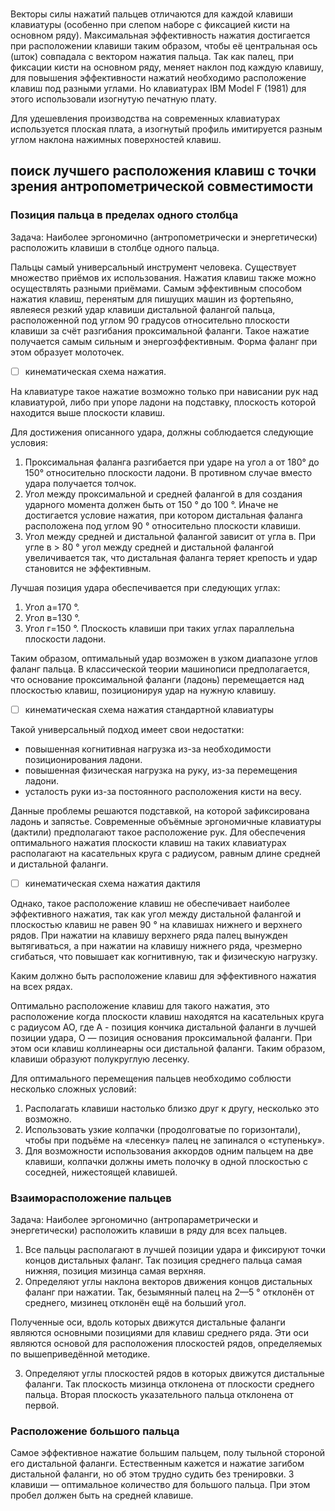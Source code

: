 ### 


Векторы силы нажатий пальцев отличаются для каждой клавиши клавиатуры (особенно при слепом наборе с фиксацией кисти на основном ряду).
Максимальная эффективность нажатия достигается при расположении клавиши таким образом, чтобы её центральная ось (шток) совпадала с вектором нажатия пальца.
Так как палец, при фиксации кисти на основном ряду, меняет наклон под каждую клавишу, для повышения эффективности нажатий необходимо расположение клавиш под разными углами.
Но клавиатурах IBM Model F (1981) для этого использовали изогнутую печатную плату.

Для удешевления производства на современных клавиатурах используется плоская плата, а изогнутый профиль имитируется разным углом наклона нажимных поверхностей клавиш. 


## поиск лучшего расположения клавиш с точки зрения антропометрической совместимости

### Позиция пальца в пределах одного столбца
Задача: Наиболее эргономично (антропометрически и энергетически) расположить клавиши в столбце одного пальца.

Пальцы самый универсальный инструмент человека. Существует множество приёмов их использования. Нажатия клавиш также можно осуществлять разными приёмами. 
Самым эффективным способом нажатия клавиш, перенятым для пишущих машин из фортепьяно, явлеяеся резкий удар клавиши дистальной фалангой пальца, расположенной под углом 90 градусов относительно плоскости клавиши за счёт
разгибания проксимальной фаланги. Такое нажатие получается самым сильным и энергоэффективным. Форма фаланг при этом образует молоточек.

- [ ] кинематическая схема нажатия.

На клавиатуре такое нажатие возможно только  при нависании рук над клавиатурой, либо при упоре ладони на подставку, плоскость которой находится выше плоскости клавиш.

Для достижения описанного удара, должны соблюдается следующие условия:

1. Проксимальная фаланга разгибается при ударе на угол а от 180° до 150° относительно плоскости ладони. В противном случае вместо удара получается толчок.
2. Угол между проксимальной и средней фалангой в для создания ударного момента должен быть от 150 ° до 100 °. Иначе не достигается условие нажатия, при котором дистальная фаланга расположена под углом 90 ° относительно плоскости клавиши.
3. Угол между средней и дистальной фалангой зависит от угла в. При угле в > 80 ° угол между средней и дистальной фалангой увеличивается так, что дистальная фаланга теряет крепость и удар становится не эффективным.

Лучшая позиция удара обеспечивается при следующих углах:
1. Угол а=170 °.
2. Угол в=130 °.
3. Угол г=150 °.
Плоскость клавиши при таких углах параллельна плоскости ладони.

Таким образом, оптимальный удар возможен в узком диапазоне углов фаланг пальца.
В классической теории машинописи предполагается, что основание проксимальной фаланги (ладонь) перемещается над плоскостью клавиш, позиционируя удар на нужную клавишу.

- [ ] кинематическая схема нажатия стандартной клавиатуры

Такой универсальный подход имеет свои недостатки:
- повышенная когнитивная нагрузка из-за необходимости позиционирования ладони.
- повышенная физическая нагрузка на руку, из-за перемещения ладони.
- усталость руки из-за постоянного расположения кисти на весу.

Данные проблемы решаются подставкой, на которой зафиксирована ладонь и запястье. Современные объёмные эргономичные клавиатуры (дактили) предполагают такое расположение рук.
Для обеспечения оптимального нажатия плоскости клавиш на таких клавиатурах располагают на касательных круга с радиусом, равным длине средней и дистальной фаланги. 

- [ ] кинематическая схема нажатия дактиля

Однако, такое расположение клавиш не обеспечивает наиболее эффективного нажатия, так как угол между дистальной фалангой и плоскостью клавиш не равен 90 ° на клавишах нижнего и верхнего рядов.
При нажатии на клавишу верхнего ряда палец вынужден вытягиваться, а при нажатии на клавишу нижнего ряда, чрезмерно сгибаться, что повышает как когнитивную, так и физическую нагрузку.

Каким должно быть расположение клавиш для эффективного нажатия на всех рядах.

   Оптимально расположение клавиш для такого  нажатия,  это  расположение  когда
плоскости клавиш находятся на касательных круга с радиусом АО, где А  -  позиция
кончика дистальной фаланги  в  лучшей  позиции  удара,  О  —  позиция  основания
проксимальной фаланги. При этом оси клавиш коллинеарны оси дистальной фаланги.
Таким образом, клавиши образуют полукруглую лесенку. 

Для оптимального перемещения пальцев необходимо соблюсти несколько сложных условий:
1. Располагать клавиши настолько близко друг к другу, несколько это возможно.
2. Использовать узкие колпачки (продолговатые по горизонтали), чтобы при подъёме на «лесенку» палец не запинался о «ступеньку».
3. Для возможности использования аккордов одним пальцем на две клавиши, колпачки должны иметь полочку в одной плоскостью с соседней, нижестоящей клавишей.


### Взаиморасположение пальцев
Задача: Наиболее эргономично (антропараметрически и энергетически) расположить клавиши в ряду для всех пальцев.

1. Все пальцы располагают в лучшей позиции удара и фиксируют точки концов дистальных фаланг.
Так позиция среднего пальца самая нижняя, позиция мизинца самая верхняя.
2. Определяют углы наклона векторов движения концов дистальных фаланг при нажатии.
Так, безымянный палец на 2—5 ° отклонён от среднего, мизинец отклонён ещё на больший угол.

Полученные оси, вдоль которых движутся дистальные фаланги являются основными позициями для клавиш среднего ряда.
Эти оси являются основой для расположения плоскостей рядов, определяемых по вышеприведённой методике.

3. Определяют углы плоскостей рядов в которых движутся дистальные фаланги.
Так плоскость мизинца отклонена от плоскости среднего пальца.
Вторая плоскость указательного пальца отклонена от первой.

### Расположение большого пальца
Самое эффективное нажатие большим пальцем, полу тыльной стороной его дистальной фаланги. Естественным кажется и нажатие загибом дистальной фаланги, но об этом трудно судить без тренировки.
3 клавиши — оптимальное количество для большого пальца. При этом пробел должен быть на средней клавише.
